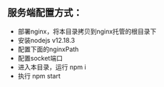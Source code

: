
## 服务端配置方式：
+ 部署nginx，将本目录拷贝到nginx托管的根目录下
+ 安装nodejs v12.18.3
+ 配置下面的nginxPath
+ 配置socket端口
+ 进入本目录，运行 npm i
+ 执行 npm start

